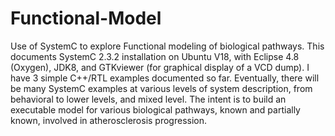 # Functional-Model
Use of SystemC to explore Functional modeling of biological pathways.
This documents SystemC 2.3.2 installation on Ubuntu V18, with Eclipse 4.8 (Oxygen), JDK8, and GTKviewer (for graphical display of a VCD dump). I have 3 simple C++/RTL examples documented so far. Eventually, there will be many SystemC examples at various levels of system description, from behavioral to lower levels, and mixed level. The intent is to build an executable model for various biological pathways, known and partially known, involved in atherosclerosis progression. 

